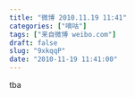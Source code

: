 ```yaml
---
title: "微博 2010.11.19 11:41"
categories: ["嘀咕"]
tags: ["来自微博 weibo.com"]
draft: false
slug: "9xkqqP"
date: "2010-11-19 11:41:00"
---
```


<p>tba ​​​​</p>

